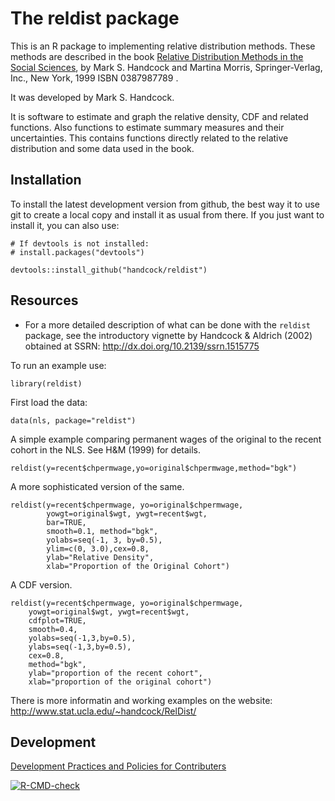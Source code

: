 # The reldist package

This is an R package to implementing relative distribution methods.
These methods are described in the book 
[Relative Distribution Methods in the Social Sciences](https://doi.org/10.1007/b97852), by Mark S. Handcock and Martina Morris, Springer-Verlag, Inc., New York, 1999 ISBN 0387987789 .

It was developed by Mark S. Handcock.

It is software to estimate and graph the relative density, CDF and related functions. Also functions to estimate summary measures and their uncertainties. This contains functions directly related to the relative distribution and some data used in the book.

## Installation
<!-- To install the latest version from [CRAN](https://CRAN.R-project.org/package=ipc) -->
<!-- run: -->
<!-- ``` -->
<!-- install.packages("ipc") -->
<!-- ``` -->
To install the latest development version from github,
the best way it to use git to create a
local copy and install it as usual from there. If you just want to
install it, you can also use:
```
# If devtools is not installed:
# install.packages("devtools")

devtools::install_github("handcock/reldist")
```
<!-- devtools::install_github("handcock/rpm",auth_token="Your token") -->
<!-- You will need to create a personal token: see -->

<!-- https://docs.aws.amazon.com/codepipeline/latest/userguide/GitHub-create-personal-token-CLI.html -->

<!-- Stop at Step 6. The copied string is "Your token". -->

## Resources

* For a more detailed description of what can be done with the ``reldist`` package, see the introductory vignette by Handcock & Aldrich (2002) obtained at SSRN: http://dx.doi.org/10.2139/ssrn.1515775

To run an example use:
```
library(reldist)
```

First load the data:

```
data(nls, package="reldist")
```

A simple example comparing permanent wages of the original to the
recent cohort in the NLS.  See H&M (1999) for details.

```
reldist(y=recent$chpermwage,yo=original$chpermwage,method="bgk")
```

A more sophisticated version of the same.

```
reldist(y=recent$chpermwage, yo=original$chpermwage,
        yowgt=original$wgt, ywgt=recent$wgt,
        bar=TRUE,
        smooth=0.1, method="bgk",
        yolabs=seq(-1, 3, by=0.5),
        ylim=c(0, 3.0),cex=0.8,
        ylab="Relative Density",
        xlab="Proportion of the Original Cohort")
```
        
A CDF version.

```
reldist(y=recent$chpermwage, yo=original$chpermwage,
    yowgt=original$wgt, ywgt=recent$wgt,
    cdfplot=TRUE,
    smooth=0.4,
    yolabs=seq(-1,3,by=0.5),
    ylabs=seq(-1,3,by=0.5),
    cex=0.8,
    method="bgk",
    ylab="proportion of the recent cohort",
    xlab="proportion of the original cohort")
```

There is more informatin and working examples on the website: http://www.stat.ucla.edu/~handcock/RelDist/

## Development

[Development Practices and Policies for Contributers](../../wiki/How-to-Contribute:-Git-Practices)

<!-- badges: start -->
 [![R-CMD-check](https://github.com/handcock/rpm/workflows/R-CMD-check/badge.svg)](https://github.com/handcock/rpm/actions)
<!-- badges: end -->
